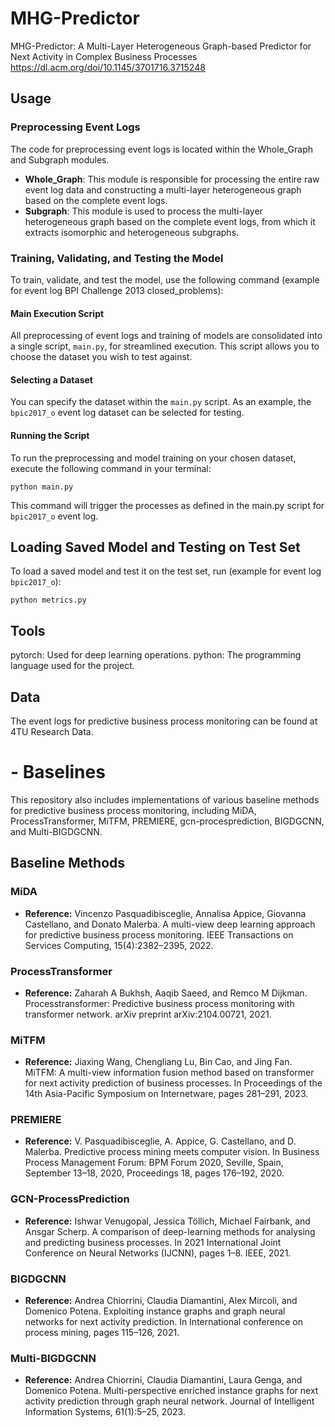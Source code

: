 # MHG-Predictor
MHG-Predictor: A Multi-Layer Heterogeneous Graph-based Predictor for Next Activity in Complex Business Processes
https://dl.acm.org/doi/10.1145/3701716.3715248

## Usage

### Preprocessing Event Logs

The code for preprocessing event logs is located within the Whole_Graph and Subgraph modules.
- **Whole_Graph**: This module is responsible for processing the entire raw event log data and constructing a multi-layer heterogeneous graph based on the complete event logs.
- **Subgraph**: This module is used to process the multi-layer heterogeneous graph based on the complete event logs, from which it extracts isomorphic and heterogeneous subgraphs.

### Training, Validating, and Testing the Model
To train, validate, and test the model, use the following command (example for event log BPI Challenge 2013 closed_problems):
#### Main Execution Script

All preprocessing of event logs and training of models are consolidated into a single script, `main.py`, for streamlined execution. This script allows you to choose the dataset you wish to test against.

#### Selecting a Dataset

You can specify the dataset within the `main.py` script. As an example, the `bpic2017_o` event log dataset can be selected for testing.

#### Running the Script

To run the preprocessing and model training on your chosen dataset, execute the following command in your terminal:

	python main.py

This command will trigger the processes as defined in the main.py script for `bpic2017_o` event log.

## Loading Saved Model and Testing on Test Set
To load a saved model and test it on the test set, run (example for event log `bpic2017_o`):

	python metrics.py 

## Tools
pytorch: Used for deep learning operations.
python: The programming language used for the project.
## Data
The event logs for predictive business process monitoring can be found at 4TU Research Data.


# - **Baselines**

This repository also includes implementations of various baseline methods for predictive business process monitoring, including MiDA, ProcessTransformer, MiTFM, PREMIERE, gcn-procesprediction, BIGDGCNN, and Multi-BIGDGCNN.

## Baseline Methods

### MiDA
- **Reference:** Vincenzo Pasquadibisceglie, Annalisa Appice, Giovanna Castellano, and Donato Malerba. A multi-view deep learning approach for predictive business process monitoring. IEEE Transactions on Services Computing, 15(4):2382–2395, 2022.

### ProcessTransformer
- **Reference:** Zaharah A Bukhsh, Aaqib Saeed, and Remco M Dijkman. Processtransformer: Predictive business process monitoring with transformer network. arXiv preprint arXiv:2104.00721, 2021.

### MiTFM
- **Reference:** Jiaxing Wang, Chengliang Lu, Bin Cao, and Jing Fan. MiTFM: A multi-view information fusion method based on transformer for next activity prediction of business processes. In Proceedings of the 14th Asia-Pacific Symposium on Internetware, pages 281–291, 2023.

### PREMIERE
- **Reference:** V. Pasquadibisceglie, A. Appice, G. Castellano, and D. Malerba. Predictive process mining meets computer vision. In Business Process Management Forum: BPM Forum 2020, Seville, Spain, September 13–18, 2020, Proceedings 18, pages 176–192, 2020.

### GCN-ProcessPrediction
- **Reference:** Ishwar Venugopal, Jessica Töllich, Michael Fairbank, and Ansgar Scherp. A comparison of deep-learning methods for analysing and predicting business processes. In 2021 International Joint Conference on Neural Networks (IJCNN), pages 1–8. IEEE, 2021.

### BIGDGCNN
- **Reference:** Andrea Chiorrini, Claudia Diamantini, Alex Mircoli, and Domenico Potena. Exploiting instance graphs and graph neural networks for next activity prediction. In International conference on process mining, pages 115–126, 2021.

### Multi-BIGDGCNN
- **Reference:** Andrea Chiorrini, Claudia Diamantini, Laura Genga, and Domenico Potena. Multi-perspective enriched instance graphs for next activity prediction through graph neural network. Journal of Intelligent Information Systems, 61(1):5–25, 2023.
